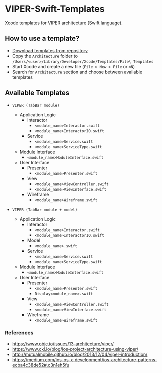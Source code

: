 # VIPER-Swift-Templates
Xcode templates for VIPER architecture (Swift language).

## How to use a template? ##
- [Download templates from repository](https://github.com/olbartek/VIPER-Swift-Templates/archive/master.zip)
- Copy the `Architecture` folder to `/Users/<user>/Library/Developer/Xcode/Templates/File\ Templates`
- Start Xcode and create a new file (`File > New > File` or `⌘N`)
- Search for `Architecture` section and choose between available templates

## Available Templates ##
- `VIPER (TabBar module)`
  - Application Logic
    - Interactor
      * `<module_name>Interactor.swift`
      * `<module_name>InteractorIO.swift`
    - Service
      * `<module_name>Service.swift`
      * `<module_name>ServiceType.swift`
  - Module Interface
      * `<module_name>ModuleInterface.swift`
  - User Interface
    - Presenter
      * `<module_name>Presenter.swift`
    - View
      * `<module_name>ViewController.swift`
      * `<module_name>ViewInterface.swift`
    - Wireframe
      * `<module_name>Wireframe.swift`

- `VIPER (TabBar module + model)`
  - Application Logic
    - Interactor
      * `<module_name>Interactor.swift`
      * `<module_name>InteractorIO.swift`
    - Model
      * `<module_name>.swift`
    - Service
      * `<module_name>Service.swift`
      * `<module_name>ServiceType.swift`
  - Module Interface
      * `<module_name>ModuleInterface.swift`
  - User Interface
    - Presenter
      * `<module_name>Presenter.swift`
      * `Display<module_name>.swift`
    - View
      * `<module_name>ViewController.swift`
      * `<module_name>ViewInterface.swift`
    - Wireframe
      * `<module_name>Wireframe.swift`

### References ###
 - https://www.objc.io/issues/13-architecture/viper/
 - https://www.ckl.io/blog/ios-project-architecture-using-viper/
 - http://mutualmobile.github.io/blog/2013/12/04/viper-introduction/
 - https://medium.com/ios-os-x-development/ios-architecture-patterns-ecba4c38de52#.c3n1eh5fu
